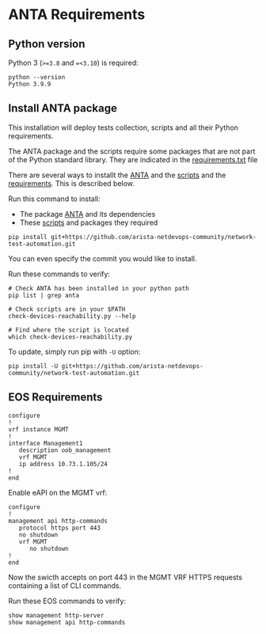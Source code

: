 # ANTA Requirements


## Python version

Python 3 (`>=3.8` and `=<3.10`) is required:

```shell
python --version
Python 3.9.9
```

## Install ANTA package

This installation will deploy tests collection, scripts and all their Python requirements.

The ANTA package and the scripts require some packages that are not part of the Python standard library. They are indicated in the [requirements.txt](https://github.com/arista-netdevops-community/network-test-automation/blob/master/requirements.txt) file

There are several ways to installt the [ANTA](https://github.com/arista-netdevops-community/network-test-automation/blob/master/anta) and the [scripts](https://github.com/arista-netdevops-community/network-test-automation/blob/master/scripts) and the [requirements](https://github.com/arista-netdevops-community/network-test-automation/blob/master/requirements.txt). This is described below.

Run this command to install:

- The package [ANTA](https://github.com/arista-netdevops-community/network-test-automation/blob/master/anta) and its dependencies
- These [scripts](https://github.com/arista-netdevops-community/network-test-automation/blob/master/scripts) and packages they required

```shell
pip install git+https://github.com/arista-netdevops-community/network-test-automation.git
```

You can even specify the commit you would like to install.

Run these commands to verify:

```shell
# Check ANTA has been installed in your python path
pip list | grep anta

# Check scripts are in your $PATH
check-devices-reachability.py --help

# Find where the script is located
which check-devices-reachability.py
```

To update, simply run pip with `-U` option:

```shell
pip install -U git+https://github.com/arista-netdevops-community/network-test-automation.git
```

## EOS Requirements

```eos
configure
!
vrf instance MGMT
!
interface Management1
   description oob_management
   vrf MGMT
   ip address 10.73.1.105/24
!
end
```

Enable eAPI on the MGMT vrf:

```eos
configure
!
management api http-commands
   protocol https port 443
   no shutdown
   vrf MGMT
      no shutdown
!
end
```

Now the swicth accepts on port 443 in the MGMT VRF HTTPS requests containing a list of CLI commands.

Run these EOS commands to verify:

```eos
show management http-server
show management api http-commands
```
